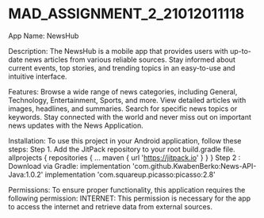 # MAD_ASSIGNMENT_2_21012011118


App Name: NewsHub


Description: The NewsHub is a mobile app that provides users with up-to-date news articles from various reliable sources. Stay informed about current events, top stories, and trending topics in an easy-to-use and intuitive interface.


Features:
Browse a wide range of news categories, including General, Technology, Entertainment, Sports, and more.
View detailed articles with images, headlines, and summaries.
Search for specific news topics or keywords.
Stay connected with the world and never miss out on important news updates with the News Application.


Installation:
To use this project in your Android application, follow these steps:
Step 1. Add the JitPack repository to your root build.gradle file.
allprojects {
  repositories {
    ...
    maven { url 'https://jitpack.io' }
  }
}
Step 2 : Download via Gradle:
implementation 'com.github.KwabenBerko:News-API-Java:1.0.2'
implementation 'com.squareup.picasso:picasso:2.8'


Permissions:
To ensure proper functionality, this application requires the following permission:
INTERNET: This permission is necessary for the app to access the internet and retrieve data from external sources.
